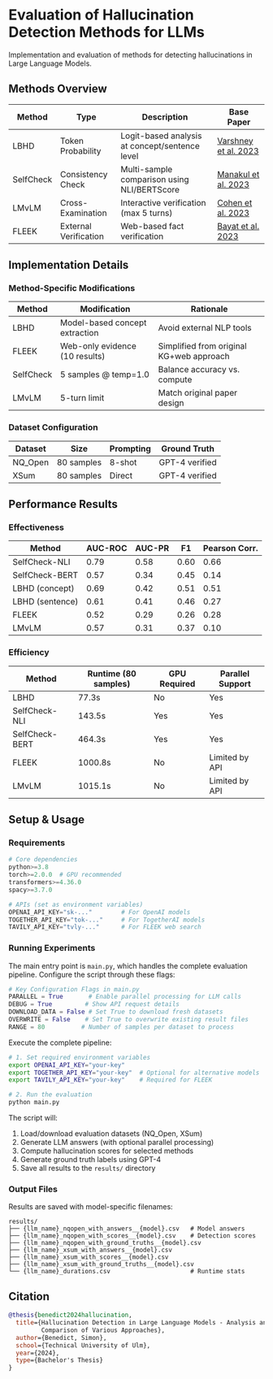 
# Evaluation of Hallucination Detection Methods for LLMs

Implementation and evaluation of methods for detecting hallucinations in Large Language Models.

## Methods Overview

| Method | Type | Description | Base Paper |
|--------|------|-------------|------------|
| LBHD | Token Probability | Logit-based analysis at concept/sentence level | [Varshney et al. 2023](https://doi.org/10.48550/arXiv.2307.03987) |
| SelfCheck | Consistency Check | Multi-sample comparison using NLI/BERTScore | [Manakul et al. 2023](https://doi.org/10.48550/arXiv.2303.08896) |
| LMvLM | Cross-Examination | Interactive verification (max 5 turns) | [Cohen et al. 2023](https://doi.org/10.48550/arXiv.2305.13281) |
| FLEEK | External Verification | Web-based fact verification | [Bayat et al. 2023](https://doi.org/10.48550/arXiv.2310.17119) |

## Implementation Details

### Method-Specific Modifications

| Method | Modification | Rationale |
|--------|--------------|-----------|
| LBHD | Model-based concept extraction | Avoid external NLP tools |
| FLEEK | Web-only evidence (10 results) | Simplified from original KG+web approach |
| SelfCheck | 5 samples @ temp=1.0 | Balance accuracy vs. compute |
| LMvLM | 5-turn limit | Match original paper design |

### Dataset Configuration

| Dataset | Size | Prompting | Ground Truth |
|---------|------|-----------|--------------|
| NQ_Open | 80 samples | 8-shot | GPT-4 verified |
| XSum | 80 samples | Direct | GPT-4 verified |

## Performance Results

### Effectiveness

| Method | AUC-ROC | AUC-PR | F1 | Pearson Corr. |
|--------|----------|---------|-----|---------------|
| SelfCheck-NLI | 0.79 | 0.58 | 0.60 | 0.66 |
| SelfCheck-BERT | 0.57 | 0.34 | 0.45 | 0.14 |
| LBHD (concept) | 0.69 | 0.42 | 0.51 | 0.51 |
| LBHD (sentence) | 0.61 | 0.41 | 0.46 | 0.27 |
| FLEEK | 0.52 | 0.29 | 0.26 | 0.28 |
| LMvLM | 0.57 | 0.31 | 0.37 | 0.10 |

### Efficiency

| Method | Runtime (80 samples) | GPU Required | Parallel Support |
|--------|---------------------|--------------|------------------|
| LBHD | 77.3s | No | Yes |
| SelfCheck-NLI | 143.5s | Yes | Yes |
| SelfCheck-BERT | 464.3s | Yes | Yes |
| FLEEK | 1000.8s | No | Limited by API |
| LMvLM | 1015.1s | No | Limited by API |

## Setup & Usage

### Requirements

```python
# Core dependencies
python>=3.8
torch>=2.0.0  # GPU recommended
transformers>=4.36.0
spacy>=3.7.0

# APIs (set as environment variables)
OPENAI_API_KEY="sk-..."        # For OpenAI models
TOGETHER_API_KEY="tok-..."     # For TogetherAI models
TAVILY_API_KEY="tvly-..."      # For FLEEK web search
```

### Running Experiments

The main entry point is `main.py`, which handles the complete evaluation pipeline. Configure the script through these flags:

```python
# Key Configuration Flags in main.py
PARALLEL = True       # Enable parallel processing for LLM calls
DEBUG = True         # Show API request details
DOWNLOAD_DATA = False # Set True to download fresh datasets
OVERWRITE = False    # Set True to overwrite existing result files
RANGE = 80          # Number of samples per dataset to process
```

Execute the complete pipeline:

```bash
# 1. Set required environment variables
export OPENAI_API_KEY="your-key"
export TOGETHER_API_KEY="your-key"  # Optional for alternative models
export TAVILY_API_KEY="your-key"    # Required for FLEEK

# 2. Run the evaluation
python main.py
```

The script will:
1. Load/download evaluation datasets (NQ_Open, XSum)
2. Generate LLM answers (with optional parallel processing)
3. Compute hallucination scores for selected methods
4. Generate ground truth labels using GPT-4
5. Save all results to the `results/` directory

### Output Files

Results are saved with model-specific filenames:
```
results/
├── {llm_name}_nqopen_with_answers__{model}.csv   # Model answers
├── {llm_name}_nqopen_with_scores__{model}.csv    # Detection scores
├── {llm_name}_nqopen_with_ground_truths__{model}.csv
├── {llm_name}_xsum_with_answers__{model}.csv
├── {llm_name}_xsum_with_scores__{model}.csv
├── {llm_name}_xsum_with_ground_truths__{model}.csv
└── {llm_name}_durations.csv                      # Runtime stats
```

## Citation

```bibtex
@thesis{benedict2024hallucination,
  title={Hallucination Detection in Large Language Models - Analysis and 
         Comparison of Various Approaches},
  author={Benedict, Simon},
  school={Technical University of Ulm},
  year={2024},
  type={Bachelor's Thesis}
}
```
